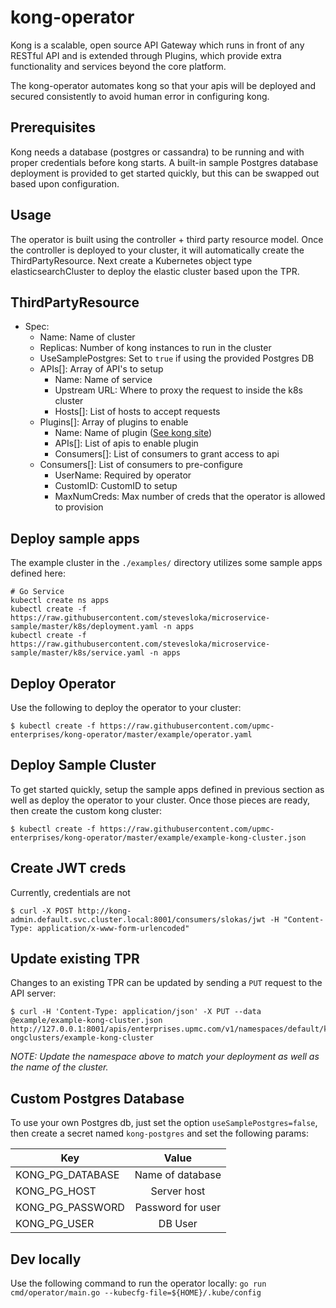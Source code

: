 # kong-operator

Kong is a scalable, open source API Gateway which runs in front of any RESTful API and is extended through Plugins, which provide extra functionality and services beyond the core platform. 

The kong-operator automates kong so that your apis will be deployed and secured consistently to avoid human error in configuring kong. 

## Prerequisites

Kong needs a database (postgres or cassandra) to be running and with proper credentials before kong starts. A built-in sample Postgres database deployment is provided to get started quickly, but this can be swapped out based upon configuration. 

## Usage

The operator is built using the controller + third party resource model. Once the controller is deployed to your cluster, it will automatically create the ThirdPartyResource. Next create a Kubernetes object type elasticsearchCluster to deploy the elastic cluster based upon the TPR.

## ThirdPartyResource

- Spec:
  - Name: Name of cluster
  - Replicas: Number of kong instances to run in the cluster
  - UseSamplePostgres: Set to `true` if using the provided Postgres DB
  - APIs[]: Array of API's to setup
    - Name: Name of service
    - Upstream URL: Where to proxy the request to inside the k8s cluster
    - Hosts[]: List of hosts to accept requests
  - Plugins[]: Array of plugins to enable
    - Name: Name of plugin ([See kong site](https://getkong.org/plugins/))
    - APIs[]: List of apis to enable plugin
    - Consumers[]: List of consumers to grant access to api
  - Consumers[]: List of consumers to pre-configure
    - UserName: Required by operator
    - CustomID: CustomID to setup
    - MaxNumCreds: Max number of creds that the operator is allowed to provision 


## Deploy sample apps

The example cluster in the `./examples/` directory utilizes some sample apps defined here:

```
# Go Service
kubectl create ns apps
kubectl create -f https://raw.githubusercontent.com/stevesloka/microservice-sample/master/k8s/deployment.yaml -n apps
kubectl create -f https://raw.githubusercontent.com/stevesloka/microservice-sample/master/k8s/service.yaml -n apps
```

## Deploy Operator

Use the following to deploy the operator to your cluster:

```
$ kubectl create -f https://raw.githubusercontent.com/upmc-enterprises/kong-operator/master/example/operator.yaml
```

## Deploy Sample Cluster

To get started quickly, setup the sample apps defined in previous section as well as deploy the operator to your cluster. Once those pieces are ready, then create the custom kong cluster:

```
$ kubectl create -f https://raw.githubusercontent.com/upmc-enterprises/kong-operator/master/example/example-kong-cluster.json
```

## Create JWT creds

Currently, credentials are not
```
$ curl -X POST http://kong-admin.default.svc.cluster.local:8001/consumers/slokas/jwt -H "Content-Type: application/x-www-form-urlencoded"
```

## Update existing TPR

Changes to an existing TPR can be updated by sending a `PUT` request to the API server:

```
$ curl -H 'Content-Type: application/json' -X PUT --data @example/example-kong-cluster.json http://127.0.0.1:8001/apis/enterprises.upmc.com/v1/namespaces/default/k
ongclusters/example-kong-cluster
```

_NOTE: Update the namespace above to match your deployment as well as the name of the cluster._

## Custom Postgres Database

To use your own Postgres db, just set the option `useSamplePostgres=false`, then create a secret named `kong-postgres` and set the following params:

| Key               | Value             | 
| ----------------- |:-----------------:| 
| KONG_PG_DATABASE  | Name of database  | 
| KONG_PG_HOST      | Server host       | 
| KONG_PG_PASSWORD  | Password for user | 
| KONG_PG_USER      | DB User           | 

## Dev locally

Use the following command to run the operator locally:
`go run cmd/operator/main.go --kubecfg-file=${HOME}/.kube/config`
